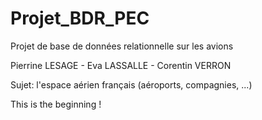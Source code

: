 # Projet_BDR_PEC
Projet de base de données relationnelle sur les avions

Pierrine LESAGE - Eva LASSALLE - Corentin VERRON

Sujet: l'espace aérien français (aéroports, compagnies, ...)

This is the beginning !
